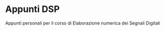 Appunti DSP
===========

Appunti personali per il corso di Elaborazione numerica dei Segnali Digitali
